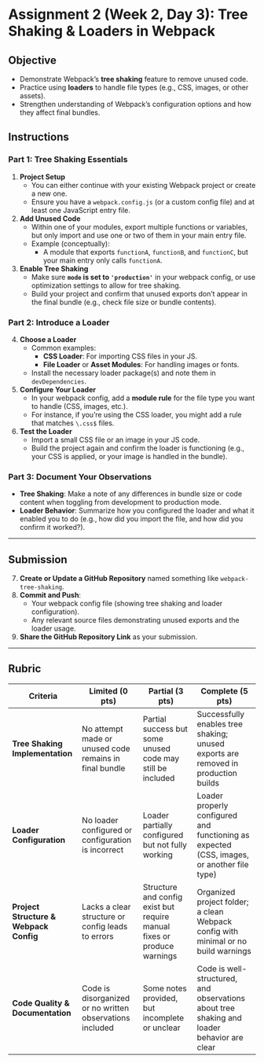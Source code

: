 # Assignment 2 (Week 2, Day 3): Tree Shaking & Loaders in Webpack

## Objective

- Demonstrate Webpack’s **tree shaking** feature to remove unused code.
- Practice using **loaders** to handle file types (e.g., CSS, images, or other assets).
- Strengthen understanding of Webpack’s configuration options and how they affect final bundles.

## Instructions

### Part 1: Tree Shaking Essentials

1. **Project Setup**
   - You can either continue with your existing Webpack project or create a new one.
   - Ensure you have a `webpack.config.js` (or a custom config file) and at least one JavaScript entry file.
2. **Add Unused Code**
   - Within one of your modules, export multiple functions or variables, but only import and use one or two of them in your main entry file.
   - Example (conceptually):
     - A module that exports `functionA`, `functionB`, and `functionC`, but your main entry only calls `functionA`.
3. **Enable Tree Shaking**
   - Make sure **`mode` is set to `'production'`** in your webpack config, or use optimization settings to allow for tree shaking.
   - Build your project and confirm that unused exports don’t appear in the final bundle (e.g., check file size or bundle contents).

### Part 2: Introduce a Loader

4. **Choose a Loader**
   - Common examples:
     - **CSS Loader**: For importing CSS files in your JS.
     - **File Loader** or **Asset Modules**: For handling images or fonts.
   - Install the necessary loader package(s) and note them in `devDependencies`.
5. **Configure Your Loader**
   - In your webpack config, add a **module rule** for the file type you want to handle (CSS, images, etc.).
   - For instance, if you’re using the CSS loader, you might add a rule that matches `\.css$` files.
6. **Test the Loader**
   - Import a small CSS file or an image in your JS code.
   - Build the project again and confirm the loader is functioning (e.g., your CSS is applied, or your image is handled in the bundle).

### Part 3: Document Your Observations

- **Tree Shaking**: Make a note of any differences in bundle size or code content when toggling from development to production mode.
- **Loader Behavior**: Summarize how you configured the loader and what it enabled you to do (e.g., how did you import the file, and how did you confirm it worked?).

---

## Submission

7. **Create or Update a GitHub Repository** named something like `webpack-tree-shaking`.
8. **Commit and Push**:
   - Your webpack config file (showing tree shaking and loader configuration).
   - Any relevant source files demonstrating unused exports and the loader usage.
9. **Share the GitHub Repository Link** as your submission.

---

## Rubric

| Criteria                               | Limited (0 pts)                                          | Partial (3 pts)                                                         | Complete (5 pts)                                                                           |
| -------------------------------------- | -------------------------------------------------------- | ----------------------------------------------------------------------- | ------------------------------------------------------------------------------------------ |
| **Tree Shaking Implementation**        | No attempt made or unused code remains in final bundle   | Partial success but some unused code may still be included              | Successfully enables tree shaking; unused exports are removed in production builds         |
| **Loader Configuration**               | No loader configured or configuration is incorrect       | Loader partially configured but not fully working                       | Loader properly configured and functioning as expected (CSS, images, or another file type) |
| **Project Structure & Webpack Config** | Lacks a clear structure or config leads to errors        | Structure and config exist but require manual fixes or produce warnings | Organized project folder; a clean Webpack config with minimal or no build warnings         |
| **Code Quality & Documentation**       | Code is disorganized or no written observations included | Some notes provided, but incomplete or unclear                          | Code is well-structured, and observations about tree shaking and loader behavior are clear |
